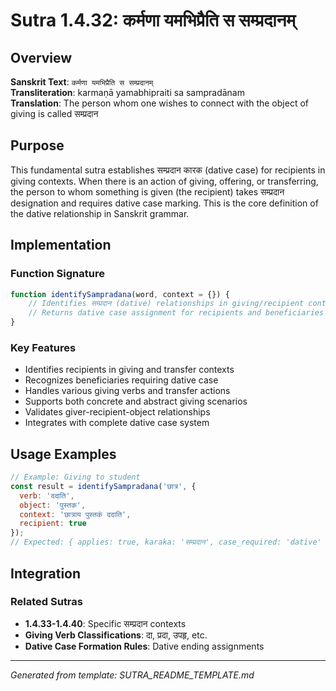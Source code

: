 # Sutra 1.4.32: कर्मणा यमभिप्रैति स सम्प्रदानम्

## Overview

**Sanskrit Text**: `कर्मणा यमभिप्रैति स सम्प्रदानम्`  
**Transliteration**: karmaṇā yamabhipraiti sa sampradānam  
**Translation**: The person whom one wishes to connect with the object of giving is called सम्प्रदान

## Purpose

This fundamental sutra establishes सम्प्रदान कारक (dative case) for recipients in giving contexts. When there is an action of giving, offering, or transferring, the person to whom something is given (the recipient) takes सम्प्रदान designation and requires dative case marking. This is the core definition of the dative relationship in Sanskrit grammar.

## Implementation

### Function Signature
```javascript
function identifySampradana(word, context = {}) {
    // Identifies सम्प्रदान (dative) relationships in giving/recipient contexts
    // Returns dative case assignment for recipients and beneficiaries
}
```

### Key Features
- Identifies recipients in giving and transfer contexts
- Recognizes beneficiaries requiring dative case
- Handles various giving verbs and transfer actions
- Supports both concrete and abstract giving scenarios
- Validates giver-recipient-object relationships
- Integrates with complete dative case system

## Usage Examples

```javascript
// Example: Giving to student
const result = identifySampradana('छात्र', { 
  verb: 'ददाति', 
  object: 'पुस्तक',
  context: 'छात्राय पुस्तकं ददाति',
  recipient: true
});
// Expected: { applies: true, karaka: 'सम्प्रदान', case_required: 'dative' }
```

## Integration

### Related Sutras
- **1.4.33-1.4.40**: Specific सम्प्रदान contexts
- **Giving Verb Classifications**: दा, प्रदा, उपहृ, etc.
- **Dative Case Formation Rules**: Dative ending assignments

---

*Generated from template: SUTRA_README_TEMPLATE.md*
